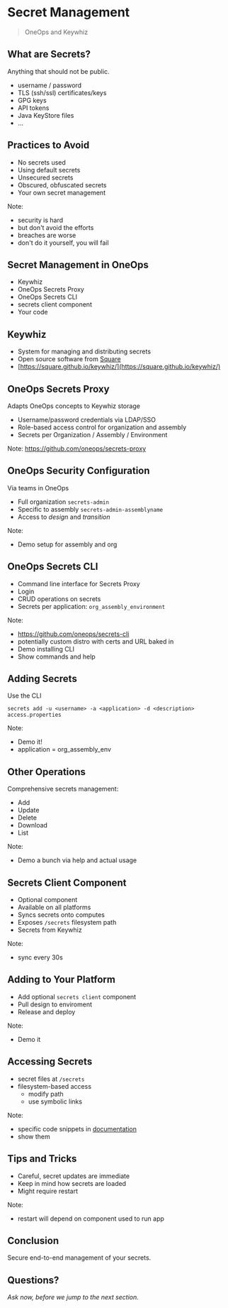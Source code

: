 # Secret Management

> OneOps and Keywhiz

<!--- vertical -->

## What are Secrets?

Anything that should not be public.

- username / password
- TLS (ssh/ssl) certificates/keys
- GPG keys
- API tokens
- Java KeyStore files
- ...

<!--- vertical -->

## Practices to Avoid

- No secrets used
- Using default secrets
- Unsecured secrets
- Obscured, obfuscated secrets
- Your own secret management

Note:
- security is hard
- but don't avoid the efforts
- breaches are worse
- don't do it yourself, you will fail

<!--- vertical -->

## Secret Management in OneOps

- Keywhiz <!-- .element: class="fragment" -->
- OneOps Secrets Proxy <!-- .element: class="fragment" -->
- OneOps Secrets CLI <!-- .element: class="fragment" -->
- secrets client component <!-- .element: class="fragment" -->
- Your code <!-- .element: class="fragment" -->

<!--- vertical -->

## Keywhiz

- System for managing and distributing secrets
- Open source software from [Square](https://square.github.io/)
- [https://square.github.io/keywhiz/](https://square.github.io/keywhiz/)

<!--- vertical -->

## OneOps Secrets Proxy

Adapts OneOps concepts to Keywhiz storage

- Username/password credentials via LDAP/SSO <!-- .element: class="fragment" -->
- Role-based access control for organization and assembly <!-- .element: class="fragment" -->
- Secrets per Organization / Assembly / Environment <!-- .element: class="fragment" -->

Note: 
https://github.com/oneops/secrets-proxy

<!--- vertical -->

## OneOps Security Configuration

Via teams in OneOps

- Full organization `secrets-admin`
- Specific to assembly `secrets-admin-assemblyname`
- Access to _design_ and _transition_

Note:
- Demo setup for assembly and org

<!--- vertical -->

## OneOps Secrets CLI

- Command line interface for Secrets Proxy
- Login
- CRUD operations on secrets
- Secrets per application: `org_assembly_environment`

Note: 
- https://github.com/oneops/secrets-cli
- potentially custom distro with certs and URL baked in
- Demo installing CLI
- Show commands and help

<!--- vertical -->

## Adding Secrets

Use the CLI

```
secrets add -u <username> -a <application> -d <description> access.properties
```

Note:
- Demo it!
- application = org_assembly_env

<!--- vertical -->

## Other Operations

Comprehensive secrets management:

- Add
- Update
- Delete
- Download
- List

Note:
- Demo a bunch via help and actual usage

<!--- vertical -->

## Secrets Client Component

- Optional component
- Available on all platforms
- Syncs secrets onto computes
- Exposes `/secrets` filesystem path
- Secrets from Keywhiz

Note:
- sync every 30s

<!--- vertical -->

## Adding to Your Platform

- Add optional `secrets client` component
- Pull design to enviroment
- Release and deploy

Note:
- Demo it 

<!--- vertical -->

## Accessing Secrets

- secret files at `/secrets`
- filesystem-based access
  - modify path
  - use symbolic links

Note:
- specific code snippets in [documentation](http://oneops.com/user/design/secrets-client-component.html)
- show them

<!--- vertical -->

## Tips and Tricks

- Careful, secret updates are immediate
- Keep in mind how secrets are loaded
- Might require restart

Note:
- restart will depend on component used to run app

<!--- vertical -->

## Conclusion

Secure end-to-end management of your secrets.

<!--- vertical -->

## Questions? 

<em class="yellow">Ask now, before we jump to the next section.</em>


